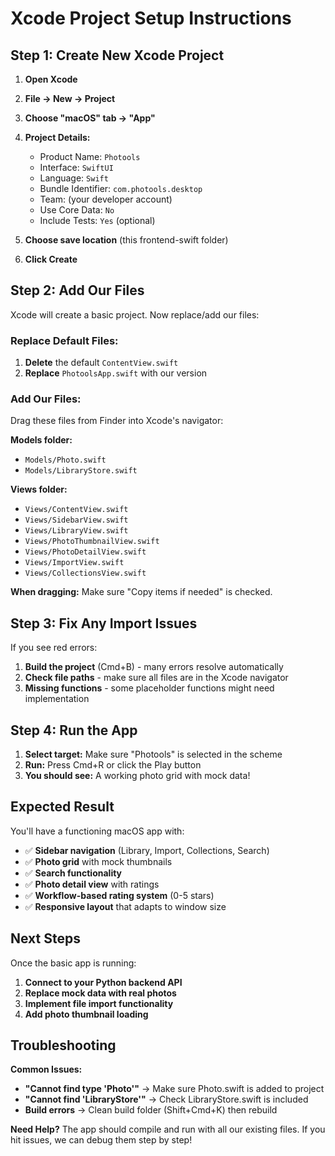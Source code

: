 # Xcode Project Setup Instructions

## Step 1: Create New Xcode Project

1. **Open Xcode**
2. **File → New → Project**
3. **Choose "macOS" tab → "App"**
4. **Project Details:**
   - Product Name: `Photools`
   - Interface: `SwiftUI`
   - Language: `Swift`
   - Bundle Identifier: `com.photools.desktop`
   - Team: (your developer account)
   - Use Core Data: `No`
   - Include Tests: `Yes` (optional)

5. **Choose save location** (this frontend-swift folder)
6. **Click Create**

## Step 2: Add Our Files

Xcode will create a basic project. Now replace/add our files:

### **Replace Default Files:**
1. **Delete** the default `ContentView.swift`
2. **Replace** `PhotoolsApp.swift` with our version

### **Add Our Files:**
Drag these files from Finder into Xcode's navigator:

**Models folder:**
- `Models/Photo.swift`
- `Models/LibraryStore.swift`

**Views folder:**
- `Views/ContentView.swift`
- `Views/SidebarView.swift`
- `Views/LibraryView.swift`
- `Views/PhotoThumbnailView.swift`
- `Views/PhotoDetailView.swift`
- `Views/ImportView.swift`
- `Views/CollectionsView.swift`

**When dragging:** Make sure "Copy items if needed" is checked.

## Step 3: Fix Any Import Issues

If you see red errors:
1. **Build the project** (Cmd+B) - many errors resolve automatically
2. **Check file paths** - make sure all files are in the Xcode navigator
3. **Missing functions** - some placeholder functions might need implementation

## Step 4: Run the App

1. **Select target:** Make sure "Photools" is selected in the scheme
2. **Run:** Press Cmd+R or click the Play button
3. **You should see:** A working photo grid with mock data!

## Expected Result

You'll have a functioning macOS app with:
- ✅ **Sidebar navigation** (Library, Import, Collections, Search)
- ✅ **Photo grid** with mock thumbnails  
- ✅ **Search functionality**
- ✅ **Photo detail view** with ratings
- ✅ **Workflow-based rating system** (0-5 stars)
- ✅ **Responsive layout** that adapts to window size

## Next Steps

Once the basic app is running:
1. **Connect to your Python backend API**
2. **Replace mock data with real photos**
3. **Implement file import functionality**
4. **Add photo thumbnail loading**

## Troubleshooting

**Common Issues:**
- **"Cannot find type 'Photo'"** → Make sure Photo.swift is added to project
- **"Cannot find 'LibraryStore'"** → Check LibraryStore.swift is included
- **Build errors** → Clean build folder (Shift+Cmd+K) then rebuild

**Need Help?**
The app should compile and run with all our existing files. If you hit issues, we can debug them step by step!